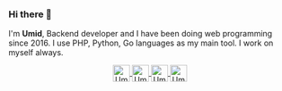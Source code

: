 ### Hi there 👋

I'm **Umid**, Backend developer and I have been doing web programming since 2016. I use PHP, Python, Go languages as my main tool. I work on myself always.

<p align="center">
  <a href="https://twitter.com/imukhtarov_" target="_blank">
    <img align="center" src="https://cdn.jsdelivr.net/npm/simple-icons@3.0.1/icons/twitter.svg" alt="Umidjon Mukhtorov" height="30" width="30" />
  </a>
  <a href="https://www.linkedin.com/in/mukhtorov" target="_blank">
    <img align="center" src="https://cdn.jsdelivr.net/npm/simple-icons@3.0.1/icons/linkedin.svg" alt="Umidjon Mukhtorov" height="30" width="30" />
  </a>
  <a href="https://t.me/imukhtorov" target="_blank">
    <img align="center" src="https://cdn.jsdelivr.net/npm/simple-icons@3.0.1/icons/codesandbox.svg" alt="Umidjon Mukhtorov" height="30" width="30" />
  </a>
  <a href="https://instagram.com/imukhtarov_" target="_blank">
    <img align="center" src="https://cdn.jsdelivr.net/npm/simple-icons@3.0.1/icons/instagram.svg" alt="Umidjon Mukhtorov" height="30" width="30" />
  </a>
</p>
